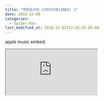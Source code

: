 ```yaml
---
title: "영화로서의 스파이더맨(2002) 1"
date: 2018-12-08
categories:
  - Spider-Man
last_modified_at: 2018-12-03T12:45:25-05:00
---
```

apple music embed:
<iframe src="https://embed.music.apple.com/jp/playlist/car-play/pl.u-d2b0kyjtDpLAA9"></iframe>

